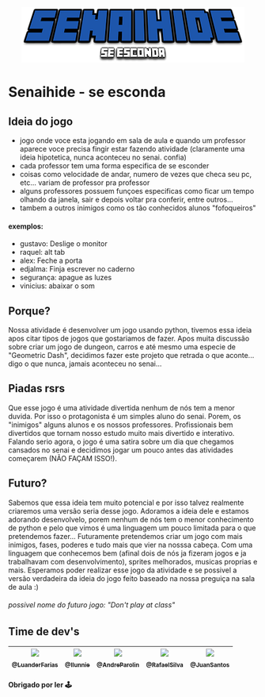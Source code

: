 <p align="center">
  <img src="./senaihide.png">
</p>

# Senaihide - se esconda
## Ideia do jogo
- jogo onde voce esta jogando em sala de aula e quando um professor aparece voce precisa fingir estar fazendo atividade (claramente uma ideia hipotetica, nunca aconteceu no senai. confia)
- cada professor tem uma forma especifica de se esconder
- coisas como velocidade de andar, numero de vezes que checa seu pc, etc... variam de professor pra professor
- alguns professores possuem funçoes especificas como ficar um tempo olhando da janela, sair e depois voltar pra conferir, entre outros...
- tambem a outros inimigos como os tão conhecidos alunos "fofoqueiros"

#### exemplos:
- gustavo: Deslige o monitor
- raquel: alt tab
- alex: Feche a porta
- edjalma: Finja escrever no caderno
- segurança: apague as luzes
- vinicius: abaixar o som

## Porque?
Nossa atividade é desenvolver um jogo usando python, tivemos essa ideia apos citar tipos de jogos que gostariamos de fazer. Apos muita discussão sobre criar um jogo de dungeon, carros e até mesmo uma especie de "Geometric Dash", decidimos fazer este projeto que retrada o que aconte... digo o que nunca, jamais aconteceu no senai...

## Piadas rsrs
Que esse jogo é uma atividade divertida nenhum de nós tem a menor duvida. Por isso o protagonista é um simples aluno do senai. Porem, os "inimigos" alguns alunos e os nossos professores. Profissionais bem divertidos que tornam nosso estudo muito mais divertido e interativo. Falando serio agora, o jogo é uma satira sobre um dia que chegamos cansados no senai e decidimos jogar um pouco antes das atividades começarem (NÃO FAÇAM ISSO!).

## Futuro?
Sabemos que essa ideia tem muito potencial e por isso talvez realmente criaremos uma versão seria desse jogo. Adoramos a ideia dele e estamos adorando desenvolvelo, porem nenhum de nós tem o menor conhecimento de python e pelo que vimos é uma linguagem um pouco limitada para o que pretendemos fazer... Futuramente pretendemos criar um jogo com mais inimigos, fases, poderes e tudo mais que vier na nosssa cabeça. Com uma linguagem que conhecemos bem (afinal dois de nós ja fizeram jogos e ja trabalhavam com desenvolvimento), sprites melhorados, musicas proprias e mais. Esperamos poder realizar esse jogo da atividade e se possivel a versão verdadeira da ideia do jogo feito baseado na nossa preguiça na sala de aula :)

<h6>possivel nome do futuro jogo: "Don't play at class"</h6>

## Time de dev's

| [<img src="https://github.com/luanderfarias.png?size=115" width=115><br><sub>@LuanderFarias</sub>](https://github.com/luanderfarias)| [<img src="https://github.com/ilunnie.png?size=115" width=115><br><sub>@Ilunnie</sub>](https://github.com/ilunnie) | [<img src="https://github.com/AndreParolin.png?size=115" width=115><br><sub>@AndreParolin</sub>](https://github.com/AndreParolin) | [<img src="https://github.com/RafaeldSilva777.png?size=115" width=115><br><sub>@RafaelSilva</sub>](https://github.com/RafaeldSilva777) | [<img src="https://github.com/ilunnie.png?size=115" width=115><br><sub>@JuanSantos</sub>](https://github.com/luanderfarias/senaihide) |
| :---: | :---: | :---: | :---: | :---: |

#### Obrigado por ler 🕹
